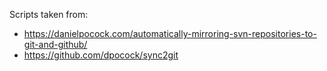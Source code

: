 Scripts taken from:

* https://danielpocock.com/automatically-mirroring-svn-repositories-to-git-and-github/
* https://github.com/dpocock/sync2git